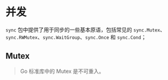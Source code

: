 # 并发

 `sync` 包中提供了用于同步的一些基本原语，包括常见的 `sync.Mutex`、`sync.RWMutex`、`sync.WaitGroup`、`sync.Once` 和 `sync.Cond`；



## Mutex

> Go 标准库中的 Mutex 是不可重入。


